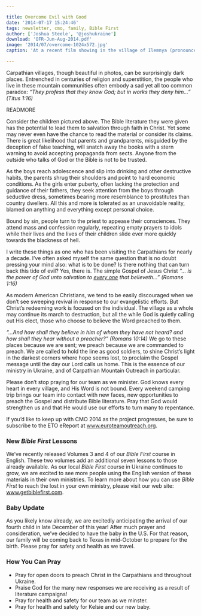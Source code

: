 ```yaml
---

title: Overcome Evil with Good
date: '2014-07-17 15:24:46'
tags: newsletter, cmo, family, Bible First
author: ['Joshua Steele', '@joshukraine']
download: 'OFR-Jun-Aug-2014.pdf'
image: '2014/07/overcome-1024x572.jpg'
caption: 'At a recent film showing in the village of Ilemnya (pronounced ee-LEM-nya) we had over 40 kids in attendance. Each of them received copies of Good and Evil Short plus starter packets for our Bible course.'

---
```


Carpathian villages, though beautiful in photos, can be surprisingly dark places. Entrenched in centuries of religion and superstition, the people who live in these mountain communities often embody a sad yet all too common paradox: *“They profess that they know God; but in works they deny him...” (Titus 1:16)*

READMORE

Consider the children pictured above. The Bible literature they were given has the potential to lead them to salvation through faith in Christ. Yet some may never even have the chance to read the material or consider its claims. There is great likelihood that parents and grandparents, misguided by the deception of false teaching, will snatch away the books with a stern warning to avoid accepting propaganda from sects. Anyone from the outside who talks of God or the Bible is not to be trusted.

As the boys reach adolescence and slip into drinking and other destructive habits, the parents shrug their shoulders and point to hard economic conditions. As the girls enter puberty, often lacking the protection and guidance of their fathers, they seek attention from the boys through seductive dress, sometimes bearing more resemblance to prostitutes than country dwellers. All this and more is tolerated as an unavoidable reality, blamed on anything and everything except personal choice.

Bound by sin, people turn to the priest to appease their consciences. They attend mass and confession regularly, repeating empty prayers to idols while their lives and the lives of their children slide ever more quickly towards the blackness of hell.

I write these things as one who has been visiting the Carpathians for nearly a decade. I’ve often asked myself the same question that is no doubt pressing your mind also: what is to be done? Is there nothing that can turn back this tide of evil? Yes, there is. The simple Gospel of Jesus Christ *“... is the power of God unto salvation to <span style="text-decoration: underline;">every one</span> that believeth...” (Romans 1:16)*

As modern American Christians, we tend to be easily discouraged when we don’t see sweeping revival in response to our evangelistic efforts. But Christ’s redeeming work is focused on the individual. The village as a whole may continue its march to destruction, but all the while God is quietly calling out His elect, those who choose to believe the Word preached to them.

*“...And how shall they believe in him of whom they have not heard? and how shall they hear without a preacher?” (Romans 10:14)* We go to these places because we are sent; we preach because we are commanded to preach. We are called to hold the line as good soldiers, to shine Christ’s light in the darkest corners where hope seems lost, to proclaim the Gospel message until the day our Lord calls us home. This is the essence of our ministry in Ukraine, and of Carpathian Mountain Outreach in particular.

Please don’t stop praying for our team as we minister. God knows every heart in every village, and His Word is not bound. Every weekend camping trip brings our team into contact with new faces, new opportunities to preach the Gospel and distribute Bible literature. Pray that God would strengthen us and that He would use our efforts to turn many to repentance.

If you’d like to keep up with CMO 2014 as the project progresses, be sure to subscribe to the ETO eReport at <a title="Euro Team Outreach" href="http://www.euroteamoutreach.org" target="_blank">www.euroteamoutreach.org</a>.

### New *Bible First* Lessons

We’ve recently released Volumes 3 and 4 of our *Bible First* course in English. These two volumes add an additional seven lessons to those already available. As our local *Bible First* course in Ukraine continues to grow, we are excited to see more people using the English version of these materials in their own ministries. To learn more about how you can use *Bible First* to reach the lost in your own ministry, please visit our web site: <a title="Bible First" href="http://www.getbiblefirst.com" target="_blank">www.getbiblefirst.com</a>.

### Baby Update

As you likely know already, we are excitedly anticipating the arrival of our fourth child in late December of this year! After much prayer and consideration, we’ve decided to have the baby in the U.S. For that reason, our family will be coming back to Texas in mid-October to prepare for the birth. Please pray for safety and health as we travel.

### How You Can Pray

* Pray for open doors to preach Christ in the Carpathians and throughout Ukraine.
* Praise God for the many new responses we are receiving as a result of literature campaigns!
* Pray for health and safety for our team as we minster.
* Pray for health and safety for Kelsie and our new baby.
